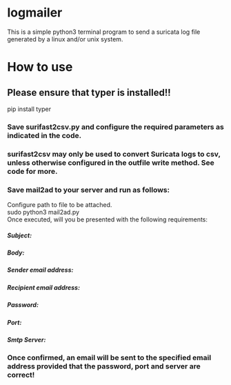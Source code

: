 # logmailer
This is a simple python3 terminal program to send a suricata log file generated by a linux and/or unix system.

# How to use

## Please ensure that typer is installed!! 
pip install typer

### Save surifast2csv.py and configure the required parameters as indicated in the code.
### surifast2csv may only be used to convert Suricata logs to csv, unless otherwise configured in the outfile write method. See code for more.
### Save mail2ad to your server and run as follows:
Configure path to file to be attached.\
sudo python3 mail2ad.py\
Once executed, will you be presented with the following requirements:
##### Subject:
##### Body:
##### Sender email address:
##### Recipient email address:
##### Password:
##### Port:
##### Smtp Server:

### Once confirmed, an email will be sent to the specified email address provided that the password, port and server are correct!
